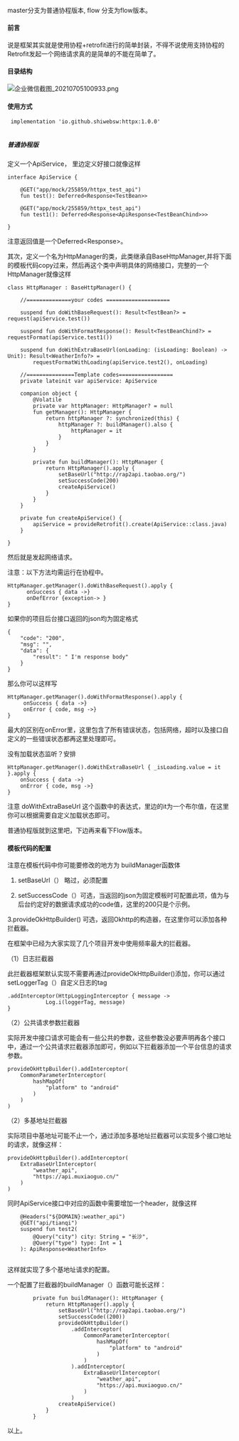 
#### 
master分支为普通协程版本, flow 分支为flow版本。


#### 前言
说是框架其实就是使用协程+retrofit进行的简单封装，不得不说使用支持协程的Retrofit发起一个网络请求真的是简单的不能在简单了。

#### 目录结构


![企业微信截图_20210705100933.png](https://p9-juejin.byteimg.com/tos-cn-i-k3u1fbpfcp/1a8d2665244841df830e67037599c9e7~tplv-k3u1fbpfcp-watermark.image)

#### 使用方式

```
 implementation 'io.github.shiwebsw:httpx:1.0.0'
 
```

##### 普通协程版

定义一个ApiService， 里边定义好接口就像这样

```
interface ApiService {

    @GET("app/mock/255859/httpx_test_api")
    fun test(): Deferred<Response<TestBean>>

    @GET("app/mock/255859/httpx_test_api")
    fun test1(): Deferred<Response<ApiResponse<TestBeanChind>>>

}

```
注意返回值是一个Deferred<Response<T>>。

其次，定义一个名为HttpManager的类，此类继承自BaseHttpManager,并将下面的模板代码copy过来，然后再这个类中声明具体的网络接口，完整的一个HttpManager就像这样


```
class HttpManager : BaseHttpManager() {

    //==============your codes ====================

    suspend fun doWithBaseRequest(): Result<TestBean?> = request(apiService.test())

    suspend fun doWithFormatResponse(): Result<TestBeanChind?> = requestFormat(apiService.test1())

    suspend fun doWithExtraBaseUrl(onLoading: (isLoading: Boolean) -> Unit): Result<WeatherInfo?> =
        requestFormatWithLoading(apiService.test2(), onLoading)

    //===============Template codes=================
    private lateinit var apiService: ApiService

    companion object {
        @Volatile
        private var httpManager: HttpManager? = null
        fun getManager(): HttpManager {
            return httpManager ?: synchronized(this) {
                httpManager ?: buildManager().also {
                    httpManager = it
                }
            }
        }

        private fun buildManager(): HttpManager {
            return HttpManager().apply {
                setBaseUrl("http://rap2api.taobao.org/")
                setSuccessCode(200)
                createApiService()
            }
        }
    }

    private fun createApiService() {
        apiService = provideRetrofit().create(ApiService::class.java)
    }

}

```
然后就是发起网络请求。

注意：以下方法均需运行在协程中。

```
HttpManager.getManager().doWithBaseRequest().apply {
      onSuccess { data ->}
      onDefError {exception-> }
}
```
如果你的项目后台接口返回的json均为固定格式

```
{
    "code": "200",
    "msg": "",
    "data": {
        "result": " I'm response body"
    }
}
```
那么你可以这样写

```
HttpManager.getManager().doWithFormatResponse().apply {
     onSuccess { data ->}
     onError { code, msg ->}
}
```
最大的区别在onError里，这里包含了所有错误状态，包括网络，超时以及接口自定义的一些错误状态都再这里处理即可。

没有加载状态监听？安排

```
HttpManager.getManager().doWithExtraBaseUrl { _isLoading.value = it }.apply {
    onSuccess { data ->}
    onError { code, msg ->}
}
```
注意 doWithExtraBaseUrl 这个函数中的表达式，里边的it为一个布尔值，在这里你可以根据需要自定义加载状态即可。


普通协程版就到这里吧，下边再来看下Flow版本。

<!--
##### Flow版

flow版本的Apiservice接口函数返回的是一个suspend类型，同时返回类型直接就是实体类型，注意和普通协程版的区别。

```
interface ApiService {

    @GET("app/mock/255859/httpx_test_api")
    suspend fun test(): TestBean

    @GET("app/mock/255859/httpx_test_api")
    suspend fun test1(): ApiResponse<TestBeanChind>
}

```

Flow版本的HttpManger 模板代码和普通版一样，自定义的接口代码有些区别，你需要这样写


```
 //==============your codes ====================

    suspend fun doWithBaseRequest(): LiveData<Result<TestBean>> =
        try {
            flowRequest(apiService.test())
        } catch (e: Throwable) {
            flow { emit(Result.DefError(e)) }.asLiveData()
        }
        
//===============Template codes=================
...
```
这里的try catch 主要是为了处理网络等异常，目前还没找到封装进框架里的办法，就先这样写吧😄。

最后是发起网络请求，其实就是监听livedata啦。


```
HttpManager.getManager().doWithExtraBaseUrl().observe(viewLifecycleOwner, Observer{
    it.apply {
        onLoading { _isLoading.value = it}
        onSuccess { data ->}
        onError { code, msg ->}
     }
})

```
-->

#### 模板代码的配置

注意在模板代码中你可能要修改的地方为 buildManager函数体

1. setBaseUrl（） 略过，必须配置

2.  setSuccessCode（）可选，当返回的json为固定模板时可配置此项，值为与后台约定好的数据请求成功的code值，这里的200只是个示例。

3.provideOkHttpBuilder() 可选，返回Okhttp的构造器，在这里你可以添加各种拦截器。

在框架中已经为大家实现了几个项目开发中使用频率最大的拦截器。

（1）日志拦截器

此拦截器框架默认实现不需要再通过provideOkHttpBuilder()添加，你可以通过setLoggerTag（）自定义日志的tag
```
.addInterceptor(HttpLoggingInterceptor { message ->
            Log.i(loggerTag, message)
}

```
（2）公共请求参数拦截器

实际开发中接口请求可能会有一些公共的参数，这些参数没必要声明再各个接口中，通过一个公共请求拦截器添加即可，例如以下拦截器添加一个平台信息的请求参数。

```
provideOkHttpBuilder().addInterceptor(
    CommonParameterInterceptor(
        hashMapOf(
            "platform" to "android"
        )
    )
)

```
（2）多基地址拦截器

实际项目中基地址可能不止一个，通过添加多基地址拦截器可以实现多个接口地址的请求，就像这样：


```
provideOkHttpBuilder().addInterceptor(
    ExtraBaseUrlInterceptor(
        "weather_api",
        "https://api.muxiaoguo.cn/"
    )
)

```
同时ApiService接口中对应的函数中需要增加一个header，就像这样


```
    @Headers("${DOMAIN}:weather_api")
    @GET("api/tianqi")
    suspend fun test2(
        @Query("city") city: String = "长沙",
        @Query("type") type: Int = 1
    ): ApiResponse<WeatherInfo>


```
这样就实现了多个基地址请求的配置。

一个配置了拦截器的buildManager（）函数可能长这样：

```
        private fun buildManager(): HttpManager {
            return HttpManager().apply {
                setBaseUrl("http://rap2api.taobao.org/")
                setSuccessCode((200))
                provideOkHttpBuilder()
                    .addInterceptor(
                        CommonParameterInterceptor(
                            hashMapOf(
                                "platform" to "android"
                            )
                        )
                    ).addInterceptor(
                        ExtraBaseUrlInterceptor(
                            "weather_api",
                            "https://api.muxiaoguo.cn/"
                        )
                    )
                createApiService()
            }
        }

```


以上。






